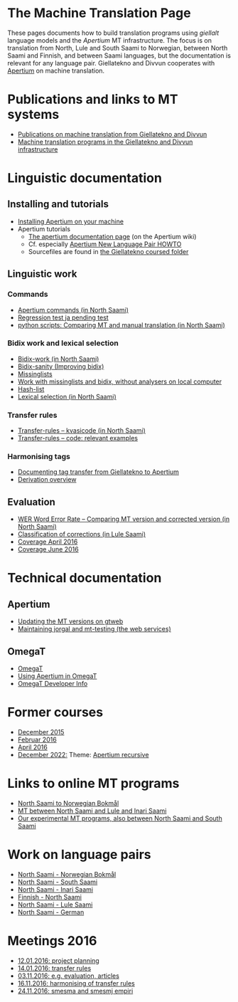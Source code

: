 # The Machine Translation Page

These pages documents how to build translation programs using
*giellalt* language models and the *Apertium* MT infrastructure. The
focus is on translation from North, Lule and South Saami to Norwegian,
between North Saami and Finnish, and between Saami languages, but the
documentation is relevant for any language pair. Giellatekno and
Divvun cooperates with [Apertium](http://wiki.apertium.org) on machine
translation.

# Publications and links to MT systems

- [Publications on machine translation from Giellatekno and Divvun](https://giellatekno.uit.no/MTpublications.html)
- [Machine translation programs in the Giellatekno and Divvun infrastructure](https://gtweb.uit.no/mt/)

# Linguistic documentation

## Installing and tutorials

- [Installing Apertium on your machine](DailyCompilingOfApertiumFiles.html)
- Apertium tutorials
  - [The apertium documentation page](https://wiki.apertium.org/wiki/Documentation) (on the Apertium wiki)
  - Cf. especially [Apertium New Language Pair HOWTO](https://wiki.apertium.org/wiki/Apertium_New_Language_Pair_HOWTO)
  - Sourcefiles are found in [the Giellatekno coursed folder](https://gtsvn.uit.no/langtech/trunk/courses/apertium-for-dummies/)

## Linguistic work

### Commands

- [Apertium commands (in North Saami)](infra/ApertiumCommands.html)
- [Regression test ja pending test](infra/Testing.html)
- [python scripts: Comparing MT and manual translation (in North
    Saami)](infra/Paralleltexts.html)

### Bidix work and lexical selection

- [Bidix-work (in North Saami)](infra/BidixWork.html)
- [Bidix-sanity (Improving bidix)](infra/bidixsanity.html)
- [Missinglists](infra/MissingList.html)
- [Work with missinglists and bidix, without analysers on local
    computer](infra/StWorkers.html)
- [Hash-list](infra/HashList.html)
- [Lexical selection (in North Saami)](infra/LexicalSelection.html)

### Transfer rules

- [Transfer-rules – kvasicode (in North
    Saami)](infra/TransferRules.html)
- [Transfer-rules – code: relevant
    examples](infra/TransferRules_examples.html)

### Harmonising tags

- [Documenting tag transfer from Giellatekno to
    Apertium](http://wiki.apertium.org/wiki/Integration_and_tagset_conversion_with_Giellatekno)
- [Derivation overview](infra/DerivationOverview.html)

## Evaluation

- [WER Word Error Rate – Comparing MT version and corrected version
    (in North Saami)](infra/WordErrorRateTesting.html)
- [Classification of corrections (in Lule
    Saami)](infra/ErrorClassification.html)
- [Coverage April 2016](courses/sjangertest.html)
- [Coverage June 2016](courses/sjangertest2.html)

# Technical documentation

## Apertium

- [Updating the MT versions on
    gtweb](infra/UpdatingApertiumOnGtweb.html)
- [Maintaining jorgal and mt-testing (the web
    services)](ConfiguringUpdatingMTServer.html)

## OmegaT

- [OmegaT](omegat/OmegaT.html)
- [Using Apertium in OmegaT](infra/ApertiumOmegaT.html)
- [OmegaT Developer Info](omegat/OmegaTTDeveloperInfo.html)

# Former courses

- [December 2015](courses/courseDecember2015.html)
- [Februar 2016](courses/courseFebruar2016.html)
- [April 2016](courses/courseApril2016.html)
- [December 2022:](courses/courseDecember2022.html) Theme:
  [Apertium recursive](https://wiki.apertium.org/wiki/Apertium-recursive)

# Links to online MT programs

- [North Saami to Norwegian Bokmål](http://jorgal.uit.no/)
- [MT between North Saami and Lule and Inari
    Saami](http://gtweb.uit.no/mt/)
- [Our experimental MT programs, also between North Saami and South
    Saami](http://gtweb.uit.no/mt-testing/)

# Work on language pairs

- [North Saami - Norwegian
    Bokmål](smenob/NorthSaamiNorwegianMachineTranslation.html)
- [North Saami - South
    Saami](smesma/NorthSaamiSouthSaamiMachineTranslation.html)
- [North Saami - Inari
    Saami](smesmn/NorthSaamiInariSaamiMachineTranslation.html)
- [Finnish - North Saami](smefin/smefin.html)
- [North Saami - Lule
    Saami](smesmj/NorthSaamiLuleSaamiMachineTranslation.html)
- [North Saami - German](smedeu/NorthSaamiGermanMachineTranslation.html)

# Meetings 2016

- [12.01.2016: project planning](meetings/160112.html)
- [14.01.2016: transfer rules](meetings/160114.html)
- [03.11.2016: e.g. evaluation, articles](meetings/161103.html)
- [16.11.2016: harmonising of transfer rules](meetings/161116.html)
- [24.11.2016: smesma and smesmj empiri](meetings/161124.html)
